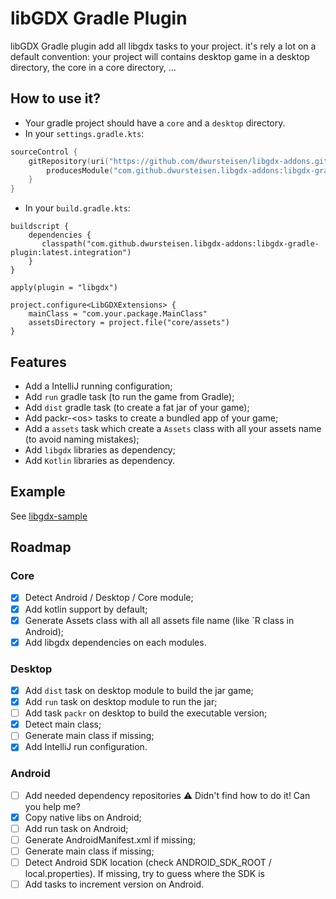 # libGDX Gradle Plugin

libGDX Gradle plugin add all libgdx tasks to your project. 
it's rely a lot on a default convention: your project will contains desktop game in a desktop directory, 
the core in a core directory, …
## How to use it?

- Your gradle project should have a `core` and a `desktop` directory.
- In your `settings.gradle.kts`:

```kotlin
sourceControl {
    gitRepository(uri("https://github.com/dwursteisen/libgdx-addons.git")) {
        producesModule("com.github.dwursteisen.libgdx-addons:libgdx-gradle-plugin")
    }
}
```
- In your `build.gradle.kts`:
```
buildscript {
    dependencies {
       classpath("com.github.dwursteisen.libgdx-addons:libgdx-gradle-plugin:latest.integration")
    }
}

apply(plugin = "libgdx")

project.configure<LibGDXExtensions> {
    mainClass = "com.your.package.MainClass"
    assetsDirectory = project.file("core/assets")
}
```

## Features

- Add a IntelliJ running configuration;
- Add `run` gradle task (to run the game from Gradle);
- Add `dist` gradle task (to create a fat jar of your game);
- Add packr-&lt;os&gt; tasks to create a bundled app of your game;
- Add a `assets` task which create a `Assets` class with all your assets name (to avoid naming mistakes);
- Add `libgdx` libraries as dependency;
- Add `Kotlin` libraries as dependency.
## Example

See [libgdx-sample](https://github.com/dwursteisen/libgdx-sample)

## Roadmap

### Core
- [x] Detect Android / Desktop / Core module;
- [x] Add kotlin support by default;
- [x] Generate Assets class with all all assets file name (like `R class in Android);
- [x] Add libgdx dependencies on each modules.

### Desktop
- [x] Add `dist` task on desktop module to build the jar game;
- [x] Add `run` task on desktop module to run the jar;
- [ ] Add task `packr` on desktop to build the executable version;
- [x] Detect main class;
- [ ] Generate main class if missing;
- [x] Add IntelliJ run configuration.

### Android
- [ ] Add needed dependency repositories ⚠️ Didn't find how to do it! Can you help me?
- [x] Copy native libs on Android;
- [ ] Add run task on Android;
- [ ] Generate AndroidManifest.xml if missing;
- [ ] Generate main class if missing;
- [ ] Detect Android SDK location (check ANDROID_SDK_ROOT / local.properties). If missing, try to guess where the SDK is
- [ ] Add tasks to increment version on Android.
